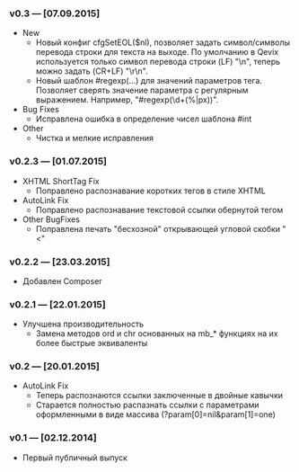 ### v0.3 — [07.09.2015]
* New
  * Новый конфиг cfgSetEOL($nl), позволяет задать символ/символы перевода строки для текста на выходе. По умолчанию в Qevix используется только символ перевода строки (LF) "\n", теперь можно задать (CR+LF) "\r\n".
  * Новый шаблон #regexp(...) для значений параметров тега. Позволяет сверять значение параметра с регулярным выражением. Например, "#regexp(\d+(%|px))".
* Bug Fixes
  * Исправлена ошибка в определение чисел шаблона #int
* Other
  * Чистка и мелкие исправления

### v0.2.3 — [01.07.2015]
* XHTML ShortTag Fix
  * Поправлено распознавание коротких тегов в стиле XHTML
* AutoLink Fix
  * Поправлено распознавание текстовой ссылки обернутой тегом
* Other BugFixes
  * Поправлена печать "бесхозной" открывающей угловой скобки "<"

### v0.2.2 — [23.03.2015]
* Добавлен Composer

### v0.2.1 — [22.01.2015]
* Улучшена производительность
  * Замена методов ord и chr основанных на mb_* функциях на их более быстрые эквиваленты

### v0.2 — [20.01.2015]
* AutoLink Fix
  * Теперь распознаются ссылки заключенные в двойные кавычки
  * Старается полностью распазнать ссылки с параметрами оформленными в виде массива (?param[0]=nil&param[1]=one)

### v0.1 — [02.12.2014]
* Первый публичный выпуск
